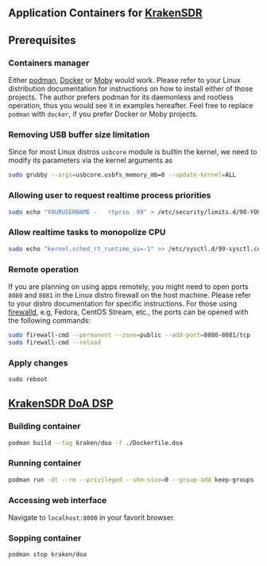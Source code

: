 Application Containers for [KrakenSDR](https://krakenrf.com)
---

## Prerequisites

### Containers manager

Either [podman](https://podman.io/), [Docker](https://www.docker.com/) or [Moby](https://mobyproject.org/) would work. Please refer to your Linux distribution documentation for instructions on how to install either of those projects. The author prefers podman for its daemonless and rootless operation, thus you would see it in examples hereafter. Feel free to replace `podman` with `docker`, if you prefer Docker or Moby projects.

### Removing USB buffer size limitation

Since for most Linux distros `usbcore` module is builtin the kernel, we need to modify its parameters via the kernel arguments as

```bash
sudo grubby --args=usbcore.usbfs_memory_mb=0 --update-kernel=ALL
```

### Allowing user to request realtime process priorities

```bash
sudo echo "YOURUSERNAME -   rtprio  99" > /etc/security/limits.d/98-YOURUSERNAME.conf
```

### Allow realtime tasks to monopolize CPU

```bash
sudo echo "kernel.sched_rt_runtime_us=-1" >> /etc/sysctl.d/99-sysctl.conf
```
### Remote operation

If you are planning on using apps remotely, you might need to open ports `8080` and `8081` in the Linux distro firewall on the host machine. Please refer to your distro documentation for specific instructions. For those using [firewalld](https://firewalld.org/), e.g, Fedora, CentOS Stream, etc., the ports can be opened with the following commands:

```bash
sudo firewall-cmd --permanent --zone=public --add-port=8080-8081/tcp
sudo firewall-cmd --reload
```

### Apply changes

```
sudo reboot
```

## [KrakenSDR DoA DSP](https://github.com/krakenrf/krakensdr_doa)

### Building container

```bash
podman build --tag kraken/doa -f ./Dockerfile.doa
```

### Running container


```bash
podman run -dt --rm --privileged --shm-size=0 --group-add keep-groups -p 8080:8080/tcp -p 8081:8081/tcp kraken/doa
```

### Accessing web interface

Navigate to `localhost:8080` in your favorit browser.

### Sopping container

```bash
podman stop kraken/doa
```
